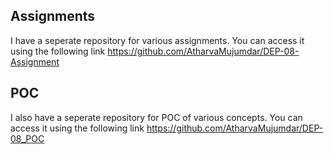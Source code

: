 ## Assignments

I have a seperate repository for various assignments. You can access it using the following link 
https://github.com/AtharvaMujumdar/DEP-08-Assignment


## POC

I also have a seperate repository for POC of various concepts. You can access it using the following link 
https://github.com/AtharvaMujumdar/DEP-08_POC
